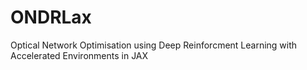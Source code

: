 # ONDRLax
Optical Network Optimisation using Deep Reinforcment Learning with Accelerated Environments in JAX

